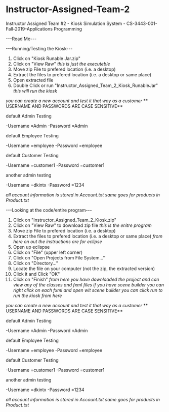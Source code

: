 # Instructor-Assigned-Team-2
Instructor Assigned Team #2 - Kiosk Simulation System - CS-3443-001-Fall-2019-Applications Programming



---Read Me---



---Running/Testing the Kiosk---
1. Click on "Kiosk Runable Jar.zip"
2. Click on "View Raw"
*this is just the executeble*
3. Move zip File to prefered location (i.e. a desktop)
4. Extract the files to prefered location (i.e. a desktop or same place)
5. Open extracted file
6. Double Click or run "Instructor_Assigned_Team_2_Kiosk_RunableJar"
*this will run the kiosk*


*you can create a new account and test it that way as a customer*
** USERNAME AND PASSWORDS ARE CASE SENSITIVE**

default Admin Testing

-Username =Admin
-Password =Admin

default Employee Testing

-Username =employee
-Password =employee

default Customer Testing

-Username =customer1
-Password =customer1

another admin testing

-Username =dkintx
-Password =1234

*all account information is stored in Account.txt*
*same goes for products in Product.txt*





---Looking at the code/entire program---

1. Click on "Instructor_Assigned_Team_2_Kiosk.zip"
2. Click on "View Raw" to download zip file
*this is the enitre program*
3. Move zip File to prefered location (i.e. a desktop)
4. Extract the files to prefered location (i.e. a desktop or same place)
*from here on out the instructions are for eclipse*
5. Open up eclispse
6. Click on "File" (upper left corner)
7. Click on "Open Projects from File System..."
8. Click on "Directory..."
9. Locate the file on your computer (not the zip, the extracted version)
10. Click it and Click "OK"
11. Click on "Finish"
*from here you have downloaded the project and can view any of the classes and fxml files*
*if you have scene builder you can right click on each fxml and open wit scene builder*
*you can click run to run the kiosk from here*

*you can create a new account and test it that way as a customer*
** USERNAME AND PASSWORDS ARE CASE SENSITIVE**

default Admin Testing

-Username =Admin
-Password =Admin

default Employee Testing

-Username =employee
-Password =employee

default Customer Testing

-Username =customer1
-Password =customer1

another admin testing

-Username =dkintx
-Password =1234

*all account information is stored in Account.txt*
*same goes for products in Product.txt*
